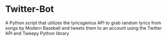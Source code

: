 # Twitter-Bot
A Python script that utilizes the lyricsgenius API to grab random lyrics from songs by Modern Baseball and tweets them to an account using the Twitter API and Tweepy Python library
